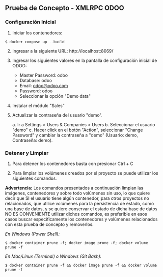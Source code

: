 ## Prueba de Concepto - XMLRPC ODOO

### Configuración Inicial

1. Iniciar los contenedores:

```
$ docker-compose up --build
```

2. Ingresar a la siguiente URL: http://localhost:8069/

3. Ingresar los siguientes valores en la pantalla de configuración inicial de ODOO:
    - Master Password: odoo
    - Database: odoo
    - Email: odoo@odoo.com
    - Password: odoo
    - Seleccionar la opción "Demo data"

4. Instalar el módulo "Sales"

5. Actualizar la contraseña del usuario "demo".

    a. Ir a Settings > Users & Companies > Users
    b. Seleccionar el usuario "demo"
    c. Hacer click en el botón "Action", seleccionar "Change Password" y cambiar la contraseña a "demo" (Usuario: demo, Contraseña: demo).


### Detener y Limpiar

1. Para detener los contenedores basta con presionar Ctrl + C

2. Para limpiar los volúmenes creados por el proyecto se puede utilizar los siguientes comandos.

**Advertencia:** Los comandos presentados a continuación limpian las imágenes, contenedores y sobre todo volúmenes sin uso, lo que quiere decir que SI el usuario tiene algún contenedor, para otros proyectos no relacionados, que utilice volúmenes para la persistencia de estado, como una base de datos, y se quiere conservar el estado de dicha base de datos NO ES CONVENIENTE utilizar dichos comandos, es preferible en esos casos buscar específicamente los contenedores y volúmenes relacionados con esta prueba de concepto y removerlos.

*En Windows (Power Shell):*

```
$ docker container prune -f; docker image prune -f; docker volume prune -f
```

*En Mac/Linux (Terminal) o Windows (Git Bash):*
```
$ docker container prune -f && docker image prune -f && docker volume prune -f
```